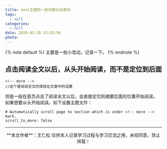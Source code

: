 ```yaml
---
title: next主题的一些问题以及改动
tags:
  - null
categories:
  - null
date: 2019-03-20 13:53:56
photo:
---
```


{% note default %}
主要是一些小改动，记录一下。
{% endnote %}

<!-- more -->

## 点击阅读全文以后，从头开始阅读，而不是定位到后面
```
<!-- more -->
//这个是阅读全文的按钮在文章中的设置
```

但是一般在首页点击了阅读全文以后，会直接定位到摘要后面的位置开始阅读。
如果想要从头开始阅读。如下设置主题文件：
```
# Automatically scroll page to section which is under <!-- more --> mark.
scroll_to_more: false
```















--- 

<div align="center">
	**本文作者**：王仁松
	仅供本人记录学习过程与学习交流之用，未经同意，禁止转载！
</div>